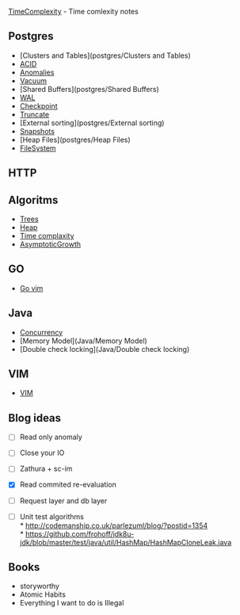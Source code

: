 [TimeComplexity](TimeComplexity) - Time comlexity notes

## Postgres
* [Clusters and Tables](postgres/Clusters and Tables)
* [ACID](postgres/ACID)
* [Anomalies](postgres/Anomalies)
* [Vacuum](postgres/Vacuum)
* [Shared Buffers](postgres/Shared Buffers)
* [WAL](postgres/WAL)
* [Checkpoint](postgres/Checkpoint)
* [Truncate](postgres/Truncate)
* [External sorting](postgres/External sorting)
* [Snapshots](postgres/Snapshots)
* [Heap Files](postgres/Heap Files)
* [FileSystem](postgres/FileSystem)

## HTTP


## Algoritms

* [Trees](Algorithms/Trees)
* [Heap](Algorithms/Heap) 
* [Time complaxity](Algorithms/TimeComplexity)
* [AsymptoticGrowth](Algorithms/AsymptoticGrowth)

## GO

* [Go vim](go/Go-vim)

## Java

* [Concurrency](Java/Concurrency)
* [Memory Model](Java/Memory Model)
* [Double check locking](Java/Double check locking)


## VIM

* [VIM](vim/VIM)

## Blog ideas

- [ ] Read only anomaly
- [ ] Close your IO
- [ ] Zathura + sc-im
- [x] Read commited re-evaluation 
- [ ] Request layer and db layer
- [ ] Unit test algorithms  
		* http://codemanship.co.uk/parlezuml/blog/?postid=1354  
		* https://github.com/frohoff/jdk8u-jdk/blob/master/test/java/util/HashMap/HashMapCloneLeak.java


## Books
* storyworthy
* Atomic Habits
* Everything I want to do is Illegal
